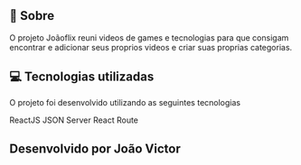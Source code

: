 <h1 align="center">
    <img="https://ik.imagekit.io/lkgbmsinhh/tiulo_joaoflix_7NDJ_9FH6.png">
</h1>

<h1>
    <img="src/assets/joaoflixApp.gif">
</h1>

<h1>
    <img="https://ik.imagekit.io/lkgbmsinhh/cadastrojoaoflix_qZkMTtgyY.png">
</h1>

## :speech_balloon: Sobre 

O projeto Joãoflix reuni videos de games e tecnologias para que consigam encontrar e adicionar seus proprios videos e criar suas proprias categorias.

## :computer: Tecnologias utilizadas 

O projeto foi desenvolvido utilizando as seguintes tecnologias

ReactJS
JSON Server
React Route

## Desenvolvido por João Victor